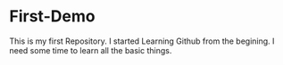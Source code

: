 # First-Demo
This is my first Repository.
I started Learning Github from the begining.
I need some time to learn all the basic things.
